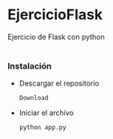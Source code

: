 # EjercicioFlask
Ejercicio de Flask con python
<br><br>
<h3>Instalación</h3>

<ul>
<li>Descargar el repositorio</li>
<p><code>Download</code></p>
<li>Iniciar el archivo</li>
<p><code>python app.py</code><p>
</ul>
